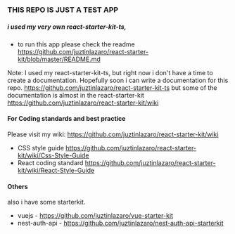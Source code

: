 ### THIS REPO IS JUST A TEST APP

##### i used my very own react-starter-kit-ts,
 - to run this app please check the readme
https://github.com/juztinlazaro/react-starter-kit/blob/master/README.md

Note:
I used my react-starter-kit-ts, but right now i don't have a time to create a documentation. Hopefully soon i can write a documentation for this repo.
 https://github.com/juztinlazaro/react-starter-kit-ts but some of the documentation is almost in the react-starter-kit https://github.com/juztinlazaro/react-starter-kit/wiki

#### For Coding standards and best practice
Please visit my wiki:
https://github.com/juztinlazaro/react-starter-kit/wiki
- CSS style guide https://github.com/juztinlazaro/react-starter-kit/wiki/Css-Style-Guide
- React coding standard https://github.com/juztinlazaro/react-starter-kit/wiki/React-Style-Guide

#### Others
also i have some starterkit.
- vuejs - https://github.com/juztinlazaro/vue-starter-kit
- nest-auth-api - https://github.com/juztinlazaro/nest-auth-api-starterkit
